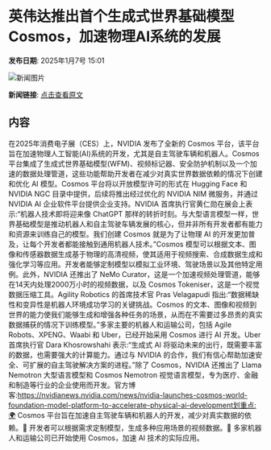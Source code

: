 # 英伟达推出首个生成式世界基础模型Cosmos，加速物理AI系统的发展

**发布日期**: 2025年1月7号 15:01

![新闻图片](https://upload.chinaz.com/2025/0107/6387185886968560387086019.png)

**新闻链接**: [点击查看原文](https://www.aibase.com/zh/news/14528)

## 内容

在2025年消费电子展（CES）上，NVIDIA 发布了全新的 Cosmos 平台，该平台旨在加速物理人工智能(AI)系统的开发，尤其是自主驾驶车辆和机器人。Cosmos 平台集成了生成式世界基础模型(WFM)、视频标记器、安全防护机制以及一个加速的数据处理管道，这些功能帮助开发者在减少对真实世界数据依赖的情况下创建和优化 AI 模型。Cosmos 平台将以开放模型许可的形式在 Hugging Face 和 NVIDIA NGC 目录中提供，后续将推出经过优化的 NVIDIA NIM 微服务，并通过 NVIDIA AI 企业软件平台提供企业支持。NVIDIA 首席执行官黄仁勋在展会上表示:“机器人技术即将迎来像 ChatGPT 那样的转折时刻。与大型语言模型一样，世界基础模型是推动机器人和自主驾驶车辆发展的核心，但并非所有开发者都有能力和资源来训练自己的模型。我们创建 Cosmos 就是为了让物理 AI 的开发更加普及，让每个开发者都能接触到通用机器人技术。”Cosmos 模型可以根据文本、图像和传感器数据生成基于物理的高清视频，使其适用于视频搜索、合成数据生成和强化学习等应用。开发者能够定制模型以模拟工业环境、驾驶场景以及其他特定用例。此外，NVIDIA 还推出了 NeMo Curator，这是一个加速视频处理管道，能够在14天内处理2000万小时的视频数据，以及 Cosmos Tokeniser，这是一个视觉数据压缩工具。Agility Robotics 的首席技术官 Pras Velagapudi 指出:“数据稀缺性和变异性是机器人环境成功学习的关键挑战。Cosmos 的文本、图像和视频到世界的能力使我们能够生成和增强各种任务的场景，从而在不需要过多昂贵的真实数据捕获的情况下训练模型。”多家主要的机器人和运输公司，包括 Agile Robots、XPENG、Waabi 和 Uber，已经开始采用 Cosmos 进行 AI 开发。Uber 首席执行官 Dara Khosrowshahi 表示:“生成式 AI 将驱动未来的出行，既需要丰富的数据，也需要强大的计算能力。通过与 NVIDIA 的合作，我们有信心帮助加速安全、可扩展的自主驾驶解决方案的进程。”除了 Cosmos，NVIDIA 还推出了 Llama Nemotron 大型语言模型和 Cosmos Nemotron 视觉语言模型，专为医疗、金融和制造等行业的企业使用而开发。官方博客:https://nvidianews.nvidia.com/news/nvidia-launches-cosmos-world-foundation-model-platform-to-accelerate-physical-ai-development划重点:🌍 Cosmos 平台旨在加速自主驾驶车辆和机器人的开发，减少对真实数据的依赖。🚀 开发者可以根据需求定制模型，生成多种应用场景的视频数据。🤖 多家机器人和运输公司已开始使用 Cosmos，加速 AI 技术的实际应用。
